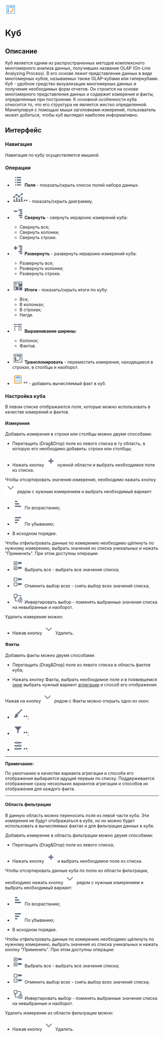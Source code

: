 ![](/media/app/icons/view_types_18/view_types_default-03.svg)
# Куб

## Описание

Куб является одним из распространенных методов комплексного многомерного анализа данных, получивших название OLAP (On-Line Analyzing Process). В его основе лежит представление данных в виде многомерных кубов, называемых также OLAP-кубами или гиперкубами. Куб - удобное средство визуализации многомерных данных и получения необходимых форм отчетов. Он строится на основе многомерного представления данных и содержит измерения и факты, определенные при построении. К основной особенности куба относится то, что его структура не является жестко определенной. Манипулируя с помощью мыши заголовками измерений, пользователь может добиться, чтобы куб выглядел наиболее информативно.


## Интерфейс

### Навигация

Навигация по кубу осуществляется мышкой.

### Операции


*  ![](/media/app/visualization/toolbar_18_148.svg) **Поля** - показать/скрыть список полей набора данных.

*  ![](/media/app/visualization/toolbar_18_69.svg)** - показать/скрыть диаграмму.

*  ![](/media/app/visualization/toolbar_18_22.svg) **Свернуть** - свернуть иерархию измерений куба:
   * Свернуть все;
   * Свернуть колонки;
   * Свернуть строки.

*  ![](/media/app/visualization/toolbar_18_23.svg) **Развернуть** - развернуть иерархию измерений куба:
   * Развернуть все;
   * Развернуть колонки;
   * Развернуть строки.

*  ![](/media/app/visualization/toolbar_18_87.svg) **Итоги** - показать/скрыть итоги по кубу:
   * Все;
   * В колонках;
   * В строках;
   * Нигде.

*  ![](/media/app/visualization/cube/width.svg) **Выравнивание ширины**:
   * Колонок;
   * Фактов.

*  ![](/media/app/visualization/toolbar_18_68.svg) **Транспонировать** - переместить измерения, находящиеся в строках, в столбцы и наоборот.

*  ![](/media/app/icons/component_18/component_default-20.svg)** - добавить вычисляемый факт в куб.

### Настройка куба

В левом списке отображаются поля, которые можно использовать в качестве измерений и фактов.

#### Измерения

Добавить измерения в строки или столбцы можно двумя способами:

*  Перетащить (Drag&Drop) поле из левого списка в ту область, в которую его необходимо добавить: строки или столбцы;

*  Нажать кнопку ![](/media/app/visualization/cube/toolbar_18_153.svg) нужной области и выбрать необходимое поле из списка.

Чтобы отсортировать значения измерения, необходимо нажать кнопку ![](/media/app/icons/toolbar_18/toolbar_18_20.svg) рядом с нужным измерением и выбрать необходимый вариант:

*  ![](/media/app/icons/toolbar_18/toolbar_18_155.svg) По возрастанию;

*  ![](/media/app/icons/toolbar_18/toolbar_18_154.svg) По убыванию;

*  В исходном порядке.

Чтобы отфильтровать данные по измерению необходимо щёлкнуть по нужному измерению, выбрать значения из списка уникальных и нажать "Применить".
При этом доступны операции:

*  ![](/media/app/icons/toolbar_18/toolbar_18_158.svg) Выбрать все - выбрать все значения списка;

*  ![](/media/app/icons/toolbar_18/toolbar_18_157.svg) Отменить выбор всех - снять выбор всех значений списка;

*  ![](/media/app/icons/toolbar_18/toolbar_18_159.svg) Инвертировать выбор - поменять выбранные значения списка на невыбранные и наоборот.

Удалить измерение можно:

*  Нажав кнопку ![](/media/app/icons/toolbar_18/toolbar_18_20.svg) Удалить.

#### Факты


Добавить факты можно двумя способами:

*  Перетащить (Drag&Drop) поле из левого списка в область фактов куба;

*  Нажать кнопку Факты, выбрать необходимое поле и в появившемся [окне](/app/visualization/cube/addfact.md) выбрать нужный вариант [агрегации](/app/glossary/aggregation_functions.md) и способ его отображения.

Нажав на кнопку ![](/media/app/icons/toolbar_18/toolbar_18_20.svg) рядом с Факты можно открыть одно из окон:


*  ![](/media/app/visualization/cube/toolbar_18_118.svg)**;

*  ![](/media/app/visualization/cube/toolbar_18_117.svg)**;

*  ![](/media/app/visualization/cube/toolbar_18_26.svg)**.

-----

**Примечание:** 

По умолчанию в качестве варианта агрегации и способа его отображения выбирается идущий первым по списку. Поддерживается отображение сразу нескольких вариантов агрегации и способов их отображения для каждого факта. 

-----

#### Область фильтрации

В данную область можно переносить поля из левой части куба. Эти измерения не будут отображаться в кубе, но их можно будет использовать в вычисляемых фактах и для фильтрации данных в кубе.

Добавить измерение в область фильтрации можно двумя способами:

*  Перетащить (Drag&Drop) поле из левого списка;

*  Нажать кнопку ![](/media/app/visualization/cube/toolbar_18_153.svg) и выбрать необходимое поле из списка.

Чтобы отсортировать данные куба по полю из области фильтрации, необходимо нажать кнопку ![](/media/app/icons/toolbar_18/toolbar_18_20.svg) рядом с нужным измерением и выбрать необходимый вариант:

*  ![](/media/app/icons/toolbar_18/toolbar_18_155.svg) По возрастанию;

*  ![](/media/app/icons/toolbar_18/toolbar_18_154.svg) По убыванию;

*  В исходном порядке.

Чтобы отфильтровать данные по измерению необходимо щёлкнуть по нужному измерению, выбрать значения из списка уникальных и нажать кнопку "Применить".
При этом доступны операции:

*  ![](/media/app/icons/toolbar_18/toolbar_18_158.svg) Выбрать все - выбрать все значения списка;

*  ![](/media/app/icons/toolbar_18/toolbar_18_157.svg) Отменить выбор всех - снять выбор всех значений списка;

*  ![](/media/app/icons/toolbar_18/toolbar_18_159.svg) Инвертировать выбор - поменять выбранные значения списка на невыбранные и наоборот.

Удалить измерение из области фильтрации можно:

   * Нажав кнопку ![](/media/app/icons/toolbar_18/toolbar_18_20.svg) Удалить.
